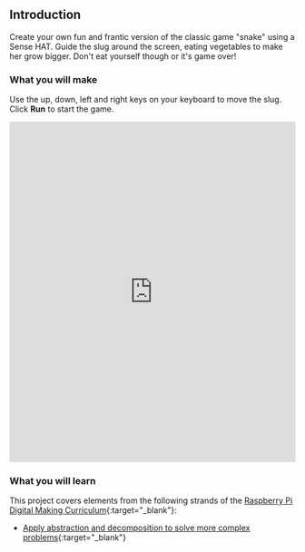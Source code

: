 ## Introduction

Create your own fun and frantic version of the classic game "snake" using a Sense HAT. Guide the slug around the screen, eating vegetables to make her grow bigger. Don't eat yourself though or it's game over!

### What you will make

Use the up, down, left and right keys on your keyboard to move the slug. Click **Run** to start the game.

<iframe src="https://trinket.io/embed/python/b9e8a05f5b?outputOnly=true" width="100%" height="600" frameborder="0" marginwidth="0" marginheight="0" allowfullscreen></iframe>

### What you will learn

This project covers elements from the following strands of the [Raspberry Pi Digital Making Curriculum](http://rpf.io/curriculum){:target="_blank"}:

+ [Apply abstraction and decomposition to solve more complex problems](https://curriculum.raspberrypi.org/programming/developer/){:target="_blank"}
